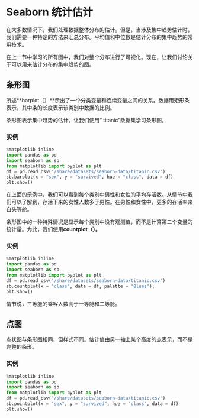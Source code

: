 # Seaborn 统计估计

在大多数情况下，我们处理数据整体分布的估计。但是，当涉及集中趋势估计时，我们需要一种特定的方法来汇总分布。平均值和中位数是估计分布的集中趋势的常用技术。

在上一节中学习的所有图中，我们对整个分布进行了可视化。现在，让我们讨论关于可以用来估计分布的集中趋势的图。

## 条形图

所述**barplot（）**示出了一个分类变量和连续变量之间的关系。数据用矩形条表示，其中条的长度表示该类别中数据的比例。

条形图表示集中趋势的估计。让我们使用“ titanic”数据集学习条形图。

### 实例

```python
%matplotlib inline
import pandas as pd
import seaborn as sb
from matplotlib import pyplot as plt
df = pd.read_csv('/share/datasets/seaborn-data/titanic.csv')
sb.barplot(x = "sex", y = "survived", hue = "class", data = df)
plt.show()
```

在上面的示例中，我们可以看到每个类别中男性和女性的平均存活数。从情节中我们可以了解到，存活下来的女性人数多于男性。在男性和女性中，更多的存活率来自头等舱。

条形图中的一种特殊情况是显示每个类别中没有观测值，而不是计算第二个变量的统计量。为此，我们使用**countplot（）。**

### 实例

```python
%matplotlib inline
import pandas as pd
import seaborn as sb
from matplotlib import pyplot as plt
df = pd.read_csv('/share/datasets/seaborn-data/titanic.csv')
sb.countplot(x = "class", data = df, palette = "Blues");
plt.show()
```

情节说，三等舱的乘客人数高于一等舱和二等舱。

## 点图

点状图与条形图相同，但样式不同。估计值由另一轴上某个高度的点表示，而不是完整的条形。

### 实例

```python
%matplotlib inline
import pandas as pd
import seaborn as sb
from matplotlib import pyplot as plt
df = pd.read_csv('/share/datasets/seaborn-data/titanic.csv')
sb.pointplot(x = "sex", y = "survived", hue = "class", data = df)
plt.show()
```
<code class=gatsby-kernelname data-language=python></code>
